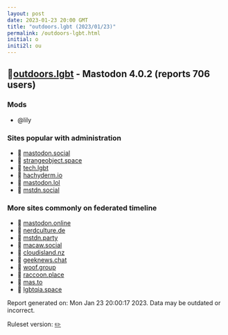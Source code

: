 ```yaml
---
layout: post
date: 2023-01-23 20:00 GMT
title: "outdoors.lgbt (2023/01/23)"
permalink: /outdoors-lgbt.html
initial: o
initi2l: ou
---
```


## 🐘[outdoors.lgbt](https://outdoors.lgbt) - Mastodon 4.0.2 (reports 706 users)

### Mods
 * @lily

### Sites popular with administration

* 🐘 [mastodon.social](/mastodon-social.html)
* 🐘 [strangeobject.space](/strangeobject-space.html)
* 🐘 [tech.lgbt](/tech-lgbt.html)
* 🐘 [hachyderm.io](/hachyderm-io.html)
* 🐘 [mastodon.lol](/mastodon-lol.html)
* 🐘 [mstdn.social](/mstdn-social.html)

### More sites commonly on federated timeline

* 🐘 [mastodon.online](/mastodon-online.html)
* 🐘 [nerdculture.de](/nerdculture-de.html)
* 🐘 [mstdn.party](/mstdn-party.html)
* 🐘 [macaw.social](/macaw-social.html)
* 🐘 [cloudisland.nz](/cloudisland-nz.html)
* 🐘 [geeknews.chat](/geeknews-chat.html)
* 🐘 [woof.group](/woof-group.html)
* 🐘 [raccoon.place](/raccoon-place.html)
* 🐘 [mas.to](/mas-to.html)
* 🐘 [lgbtqia.space](/lgbtqia-space.html)

Report generated on: Mon Jan 23 20:00:17 2023. Data may be outdated or incorrect.

Ruleset version: [✏️](/version-pencil)
